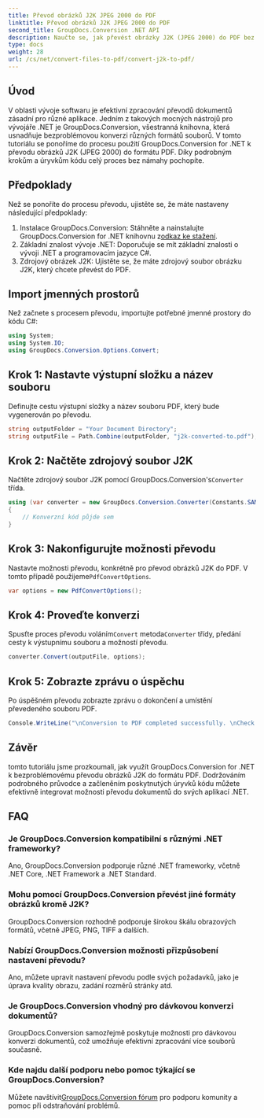 ```yaml
---
title: Převod obrázků J2K JPEG 2000 do PDF
linktitle: Převod obrázků J2K JPEG 2000 do PDF
second_title: GroupDocs.Conversion .NET API
description: Naučte se, jak převést obrázky J2K (JPEG 2000) do PDF bez námahy pomocí GroupDocs.Conversion for .NET. Včetně návodu krok za krokem.
type: docs
weight: 28
url: /cs/net/convert-files-to-pdf/convert-j2k-to-pdf/
---
```

## Úvod
V oblasti vývoje softwaru je efektivní zpracování převodů dokumentů zásadní pro různé aplikace. Jedním z takových mocných nástrojů pro vývojáře .NET je GroupDocs.Conversion, všestranná knihovna, která usnadňuje bezproblémovou konverzi různých formátů souborů. V tomto tutoriálu se ponoříme do procesu použití GroupDocs.Conversion for .NET k převodu obrázků J2K (JPEG 2000) do formátu PDF. Díky podrobným krokům a úryvkům kódu celý proces bez námahy pochopíte.
## Předpoklady
Než se ponoříte do procesu převodu, ujistěte se, že máte nastaveny následující předpoklady:
1.  Instalace GroupDocs.Conversion: Stáhněte a nainstalujte GroupDocs.Conversion for .NET knihovnu z[odkaz ke stažení](https://releases.groupdocs.com/conversion/net/).
2. Základní znalost vývoje .NET: Doporučuje se mít základní znalosti o vývoji .NET a programovacím jazyce C#.
3. Zdrojový obrázek J2K: Ujistěte se, že máte zdrojový soubor obrázku J2K, který chcete převést do PDF.

## Import jmenných prostorů
Než začnete s procesem převodu, importujte potřebné jmenné prostory do kódu C#:
```csharp
using System;
using System.IO;
using GroupDocs.Conversion.Options.Convert;
```

## Krok 1: Nastavte výstupní složku a název souboru
Definujte cestu výstupní složky a název souboru PDF, který bude vygenerován po převodu.
```csharp
string outputFolder = "Your Document Directory";
string outputFile = Path.Combine(outputFolder, "j2k-converted-to.pdf");
```
## Krok 2: Načtěte zdrojový soubor J2K
 Načtěte zdrojový soubor J2K pomocí GroupDocs.Conversion's`Converter` třída.
```csharp
using (var converter = new GroupDocs.Conversion.Converter(Constants.SAMPLE_J2K))
{
    // Konverzní kód půjde sem
}
```
## Krok 3: Nakonfigurujte možnosti převodu
 Nastavte možnosti převodu, konkrétně pro převod obrázků J2K do PDF. V tomto případě použijeme`PdfConvertOptions`.
```csharp
var options = new PdfConvertOptions();
```
## Krok 4: Proveďte konverzi
 Spusťte proces převodu voláním`Convert` metoda`Converter` třídy, předání cesty k výstupnímu souboru a možností převodu.
```csharp
converter.Convert(outputFile, options);
```
## Krok 5: Zobrazte zprávu o úspěchu
Po úspěšném převodu zobrazte zprávu o dokončení a umístění převedeného souboru PDF.
```csharp
Console.WriteLine("\nConversion to PDF completed successfully. \nCheck output in {0}", outputFolder);
```

## Závěr
tomto tutoriálu jsme prozkoumali, jak využít GroupDocs.Conversion for .NET k bezproblémovému převodu obrázků J2K do formátu PDF. Dodržováním podrobného průvodce a začleněním poskytnutých úryvků kódu můžete efektivně integrovat možnosti převodu dokumentů do svých aplikací .NET.
## FAQ
### Je GroupDocs.Conversion kompatibilní s různými .NET frameworky?
Ano, GroupDocs.Conversion podporuje různé .NET frameworky, včetně .NET Core, .NET Framework a .NET Standard.
### Mohu pomocí GroupDocs.Conversion převést jiné formáty obrázků kromě J2K?
GroupDocs.Conversion rozhodně podporuje širokou škálu obrazových formátů, včetně JPEG, PNG, TIFF a dalších.
### Nabízí GroupDocs.Conversion možnosti přizpůsobení nastavení převodu?
Ano, můžete upravit nastavení převodu podle svých požadavků, jako je úprava kvality obrazu, zadání rozměrů stránky atd.
### Je GroupDocs.Conversion vhodný pro dávkovou konverzi dokumentů?
GroupDocs.Conversion samozřejmě poskytuje možnosti pro dávkovou konverzi dokumentů, což umožňuje efektivní zpracování více souborů současně.
### Kde najdu další podporu nebo pomoc týkající se GroupDocs.Conversion?
 Můžete navštívit[GroupDocs.Conversion fórum](https://forum.groupdocs.com/c/conversion/11) pro podporu komunity a pomoc při odstraňování problémů.